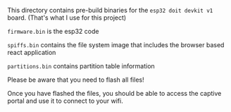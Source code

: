 This directory contains pre-build binaries for the `esp32 doit devkit v1` board. (That's what I use for this project)

`firmware.bin` is the esp32 code

`spiffs.bin` contains the file system image that includes the browser based react application

`partitions.bin` contains partition table information

Please be aware that you need to flash all files!

Once you have flashed the files, you should be able to access the captive portal and use it to connect to your wifi.
